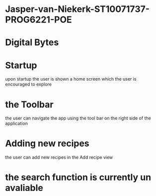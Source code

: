 # Jasper-van-Niekerk-ST10071737-PROG6221-POE

# Digital Bytes

# Startup
upon startup the user is shown a home screen which the user is encouraged to explore

# the Toolbar

the user can navigate the app using the tool bar on the right side of the application

# Adding new recipes

the user can add new recipes in the Add recipe view

# the search function is currently un avaliable
